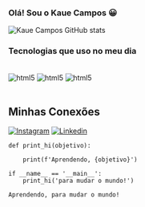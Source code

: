 
### Olá! Sou o Kaue Campos 😀




![Kaue Campos GitHub stats](https://github-readme-stats.vercel.app/api?username=KaueCampos&show_icons=true&theme=cobalt)

### Tecnologias que uso no meu dia
<div style="display: inline_block"> <br/>
    <img align="center" alt="html5" 
    src="https://img.shields.io/badge/JavaScript-F7DF1E?style=for-the-badge&logo=javascript&logoColor=black"/>
    <img align="center" alt="html5" 
    src="https://img.shields.io/badge/Python-14354C?style=for-the-badge&logo=python&logoColor=white"/>
    <img align="center" alt="html5" 
    src="https://img.shields.io/badge/PHP-777BB4?style=for-the-badge&logo=php&logoColor=white"/>  
</div><br/>

## Minhas Conexões

[![Instagram](https://img.shields.io/badge/Instagram-E4405F?style=for-the-badge&logo=instagram&logoColor=white
)](https://www.instagram.com/kaue.oliveira__/)
[![Linkedin](https://img.shields.io/badge/LinkedIn-0077B5?style=for-the-badge&logo=linkedin&logoColor=white
)](https://www.linkedin.com/in/kauecampos-/)

```
def print_hi(objetivo):

    print(f'Aprendendo, {objetivo}')

if __name__ == '__main__':
    print_hi('para mudar o mundo!')

```

``
  Aprendendo, para mudar o mundo!
``


